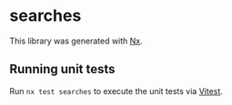 # searches

This library was generated with [Nx](https://nx.dev).

## Running unit tests

Run `nx test searches` to execute the unit tests via [Vitest](https://vitest.dev/).
